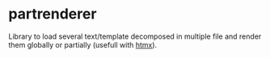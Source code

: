 # partrenderer

Library to load several text/template decomposed in multiple file and render them globally or partially (usefull with [htmx](https://htmx.org/)).
